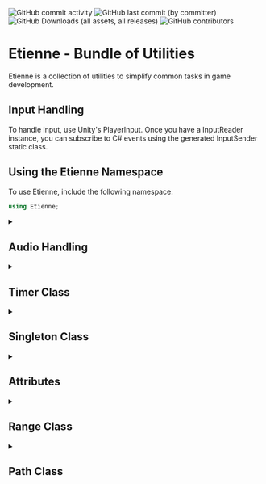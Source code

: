 <img alt="GitHub commit activity" src="https://img.shields.io/github/commit-activity/y/Omadel/Etienne?style=for-the-badge"> <img alt="GitHub last commit (by committer)" src="https://img.shields.io/github/last-commit/Omadel/Etienne?style=for-the-badge"> <img alt="GitHub Downloads (all assets, all releases)" src="https://img.shields.io/github/downloads/Omadel/Etienne/total?style=for-the-badge"> <img alt="GitHub contributors" src="https://img.shields.io/github/contributors/Omadel/Etienne?style=for-the-badge">



# Etienne - Bundle of Utilities

Etienne is a collection of utilities to simplify common tasks in game development.

## Input Handling

To handle input, use Unity's PlayerInput. Once you have a InputReader instance, you can subscribe to C# events using the generated InputSender static class.

## Using the Etienne Namespace

To use Etienne, include the following namespace:

```cs 
using Etienne;
```

<details><summary><h2>Audio Handling</h2></summary><ul>
  
Etienne provides the following audio utilities:

<details><summary><h2>Sound Class</h2></summary><ul>
  
The **Sound** class is a C# struct that represents a sound effect in Unity. It contains an **AudioClip** and a **SoundParameters** object that define the properties of the sound, such as volume, pitch, and spatialization.
    
<details><summary><h3>Properties</h3></summary><ul>
  
```cs
Clip
```
- An **AudioClip** object that contains the audio data for the sound effect.
```cs
Parameters
```
- A **SoundParameters** object that contains the properties of the sound effect. This can be set using either a **SoundParametersScriptableObject** or a **SoundParameters** object.
</ul></details>
  
<details><summary><h3>Constructors</h3></summary><ul>
  
```cs
new Sound(AudioClip clip = null)
```
- Constructs a Sound object with the given AudioClip and default parameters.
```cs
new Sound(AudioClip clip, SoundParametersScriptableObject parameters)
```
- Constructs a Sound object with the given AudioClip and SoundParametersScriptableObject.
```cs
new Sound(AudioClip clip, SoundParameters parameters)
```
- Constructs a Sound object with the given AudioClip and SoundParameters.
</ul></details>

<details><summary><h3>Methods</h3></summary><ul>

```cs
Play(Transform transform = null)
```
- Plays the sound effect using a pooled **AudioSource** component. If transform is provided, the audio will be spatialized at the given position and be attached to the **Transform**. Returns the **AudioSource** component that was used to play the sound.
```cs
Play(Vector3 position)
```
- Plays the sound effect at the given position using a pooled **AudioSource** component. Returns the **AudioSource** component that was used to play the sound.
```cs
PlayLooped(Transform transform = null)
```
- Plays the sound effect on loop using a pooled **AudioSource** component. If transform is provided, the audio will be spatialized at the given position and be attached to the **Transform**. Returns the **AudioSource** component that was used to play the sound.
```cs
PlayLooped(Vector3 position)
```
- Plays the sound effect on loop at the given position using a pooled **AudioSource** component. Returns the **AudioSource** component that was used to play the sound.
</ul>
</details>
    
<details open><summary><h3>Usage</h3></summary><ul>

To use the Sound class in your Unity project, you can create **Sound** field. You can then call one of the Play or PlayLooped methods to play the sound effect.
```cs
using UnityEngine;
using Etienne;

public class Example : MonoBehaviour
{
  public Sound soundEffect;

  void Start()
  {
    soundEffect.Play(transform)
  }
}

```
In the above example, the audioclip from `soundEffect` is played and attached to `transform`. The volume and pitch properties are set in the inspector.
</ul>
</details>
  
</ul></details>
- Audio Cue (random sound from a list of clips)
- Audio Pool

</ul></details>

<details>
	<summary><h2>Timer Class</h2></summary>
	<ul>
The Timer class provides a simple way to create a timer in Unity. It allows you to specify a duration and listen for updates and completion events. The Timer class uses a TimerManager to manage all active timers in the scene.

<details>
	<summary><h3>Constructors</h3></summary>
  
```cs
private Timer()
```
The constructor for the Timer class. It is private to ensure that only the TimerManager can create timers.
</br></br>
  
</details>
<details>
	<summary><h3>Fields</h3></summary>
  
```cs   
public bool IsPlaying
```  
A read-only boolean that indicates whether the timer is currently playing.
</br></br>
```cs   
public float Duration
```  
A read-only float that indicates the duration of the timer.
</br></br>
```cs   
public float Time
```  
A read-only float that indicates the current time of the timer.
</br></br>
</details>
<details>
	<summary><h3>Methods</h3></summary>
  
```cs   
public Timer OnUpdate(Action<float> onUpdate)
```  
Adds a listener for the update event of the timer. The listener is called with the current time of the timer as a float parameter.
</br></br>

```cs   
public void Restart()
```   
Restarts the timer from the beginning.
</br></br>

```cs   
public void Pause()
```   
Pauses the timer.
</br></br>

```cs   
public void Play()
```   
Resumes the timer if it was paused.
</br></br>

```cs   
public void SetDuration(float duration)
```   
Sets the duration of the timer.
</br></br>

```cs   
public Timer OnComplete(Action onComplete)
```   
Adds a listener for the completion event of the timer. The listener is called when the timer reaches its duration.
</br></br>

```cs   
public void Complete()
```   
Completes the timer and invokes the completion event.
</br></br>

```cs   
public void Kill()
```   
Stops the timer and removes it from the TimerManager. If the timer was set to enqueue when completed, it is added to the timer queue.
</br></br>

```cs   
public static Timer Create(float duration, bool enQueueWhenCompleted = true)
```   
Creates a new timer and sets its duration. If enQueueWhenCompleted is true, the timer is added to the timer queue when completed.
</br></br>

```cs   
public static Timer Start(float duration, bool enQueueWhenCompleted = true)
```   
Creates a new timer and starts it. If enQueueWhenCompleted is true, the timer is added to the timer queue when completed.
</br></br>

</details>
<details open>
	<summary><h3>Usage</h3></summary>
To create a new Timer object, use the Create or Start methods:

```cs
// create a timer and set its duration to 5 seconds
Timer myTimer = Timer.Create(5f);

// start a timer and set its duration to 3 seconds
Timer.Start(3f);
```
You can add listeners to the update and completion events:

```cs
myTimer.OnUpdate((time) => {
    // do something with the current time of the timer
});

myTimer.OnComplete(() => {
    // do something when the timer completes
});
```
You can control the timer with the Pause, Play, Restart, and Kill methods:

```cs
myTimer.Pause();
myTimer.Play();
myTimer.Restart();
myTimer.Kill();
```
You can also get information about the timer using the IsPlaying, Duration, and Time properties:

```cs
bool isPlaying = myTimer.IsPlaying;
float duration = myTimer.Duration;
float time = myTimer.Time;
```
</details>
</ul>
</details>
 
 
 
 
<details>
	<summary><h2>Singleton Class</h2></summary>
	<ul>
	
The Singleton class is an abstract class that provides a base implementation for creating singleton objects in Unity. A singleton is a design pattern that ensures that only one instance of a class can be created and accessed from anywhere in the code.

<details>
	<summary><h3>Constructors</h3></summary>

- **protected Singleton()** - The constructor for the Singleton class. It is protected to ensure that only derived classes can be instantiated.

</details>
	
<details>
	<summary><h3>Fields</h3></summary>

- **public static T Instance** - The public getter for the singleton instance. It returns the instance of the derived class that is created.
- **protected bool isPersistant = false;** - A serialized bool that determines whether the singleton object should persist between scene loads.

</details>
	
<details>
	<summary><h3>Methods</h3></summary>

- **protected virtual void Awake()** - A virtual method that is called when the singleton object is initialized. It sets the singleton instance variable to the current object and destroys any other instances that exist. If the isPersistant flag is set to true, the object is marked as DontDestroyOnLoad.
protected virtual void OnDestroy() - A virtual method that is called when the singleton object is destroyed. If the isPersistant flag is not set to true, the singleton instance variable is set to null.
- **public static void ResetInstance()** - A public method that sets the singleton instance variable to null.
- **public void DestroyInstance()** - A public method that destroys the singleton object and sets the singleton instance variable to null.

</details>
	
<details open>
	<summary><h3>Usage</h3></summary>
 
To create a singleton object, derive a class from the Singleton class and provide the derived class as the generic type parameter, like this:
```cs
public class MySingletonClass : Singleton<MySingletonClass> {
    // ...
}
```
Access the singleton instance from anywhere in the code using the Instance property, like this:
`MySingletonClass.Instance.DoSomething();`
To make the singleton object persist between scene loads, set the isPersistant flag to true in the inspector or in code.
	
</details>
</ul></details>






<details>
	<summary><h2>Attributes</h2></summary>
	<ul>
 
### Requirement
Use the **[Requirement(typeof(Type))]** attribute to enforce a requirement for a specific **Component**. This attribute can be used on classes that inherit from MonoBehaviourWithRequirement.
If the requirement is not met, a warning message will be displayed in the inspector.
### CurveCursor
Use the **[CurveCursor(nameof(property))]** attribute to display a red cursor for an **AnimationCurve** property, the parameter property is the float controlling the cursor.
### EnumToggleButtons
Use the **[EnumToggleButtons]** attribute to display an enum as a set of toggle buttons. By default, this attribute will show the label, use **[EnumToggleButtons(true)]** to hide it.
### HideIf
Use the **[HideIf(nameof(property), value)]** attribute to hide a field if the specified property equals the specified value. This attribute can be used with enum and bool properties.
### ShowIf
Use the **[ShowIf(nameof(property), value)]** attribute to show a field if the specified property equals the specified value. This attribute can be used with enum and bool properties.
### PreviewSprite
Use the **[PreviewSprite]** attribute to display a sprite preview for a Sprite property.
### MinMaxRange
Use the **[MinMaxRange(min, max)]** attribute to limit a Range property to a specified minimum and maximum value.
### RangeLabelled
Use the **[RangeLabelled(min, max, labelMin, labelMax)]** attribute to display a labelled range slider for a float property.
### ReadOnly
Use the **[ReadOnly]** attribute to make a property read-only in the inspector.
	</ul>
</details>
  
<details>
	<summary><h2>Range Class</h2></summary>
	<ul>
 
The **Range** class represents a range with a minimum and a maximum value. It is a struct, which means it is a value type and is copied when passed around rather than being referenced.

<details>
	<summary><h3>Constructors</h3></summary>
  
- **Range(Range range)** - Creates a new **Range** object with the same minimum and maximum values as the provided Range.
- **Range(float max)** - Creates a new **Range** object with a minimum value of 0 and the provided maximum value.
- **Range(float min, float max)** - Creates a new **Range** object with the provided minimum and maximum values.
  
</details>

<details>
	<summary><h3>Fields</h3></summary>
   
- **public float Min** - The minimum value of the range.
- **public float Max** - The maximum value of the range.
</details>

<details>
	<summary><h3>Properties</h3></summary>
    
- **public static Range One** - A shorthand property for creating a **Range** object with minimum 0 and maximum 1.
- **public static Range Hundred** - A shorthand property for creating a **Range** object with minimum 0 and maximum 100.
</details>

<details>
	<summary><h3>Methods</h3></summary>
     
- **public bool Contains(float value)** - Returns true if the provided value is contained within the range.
- **public float Lerp(float value)** - Linearly interpolates between the minimum and maximum values of the range by the provided interpolation value.
- **public float Normalize(float value)** - Normalizes the provided value using the ratio between the minimum and maximum values of the range, resulting in a float between 0 and 1.
- **public float Clamp(float value)** - Clamps the provided value between the minimum and maximum values of the range. If the value is within the range, it is returned as is. Otherwise, if it is below the range, the minimum value is returned. If it is above the range, the maximum value is returned. If the provided value is not within the range, an exception is thrown.
- **public override string ToString()** - Returns a string representation of the range, with the minimum and maximum values formatted to two decimal places.
- **public string ToString(string format, IFormatProvider formatProvider = null)** - Returns a string representation of the range, with the minimum and maximum values formatted using the provided format and format provider.
</details>

<details>
	<summary><h3>IFormattable Implementation</h3></summary>
      
- **public string ToString(string format, IFormatProvider formatProvider = null)** - Returns a string representation of the range, with the minimum and maximum values formatted using the provided format and format provider.
</details>
 
<details>
	<summary><h2>MinMaxRangeAttribute Class</h2></summary><ul>
 
The **MinMaxRangeAttribute** class is an attribute that can be applied to fields in Unity scripts to indicate that they should be displayed as a range slider in the inspector. The range slider will have a minimum and maximum value based on the values provided to the attribute.

<details>
	<summary><h3>Constructors</h3></summary>
 
- **MinMaxRangeAttribute(float min, float max)** - Creates a new **MinMaxRangeAttribute** object with the provided minimum and maximum values.
</details>

<details>
	<summary><h3>Fields</h3></summary>
 
- **public readonly Range Range** - The range object that represents the minimum and maximum values of the range slider. This is initialized with the values provided to the constructor.
</details>

</ul></details>

<details open>
	<summary><h3>Usage</h3></summary>
 
- To use the **MinMaxRangeAttribute**, apply it to a field in a Unity script with two float values, such as:
 
```cs
using Etienne;
public class ExampleScript : MonoBehaviour {
	[MinMaxRange(0f, 10f)] public Etienne.Range speedRange;
}
```
 
This will display the **speedRange** field in the inspector as a range slider with a minimum value of 0 and a maximum value of 10.
</details>
</details>
  
<details>
	<summary><h2>Path Class</h2></summary>
	<ul>
	
This is a C# Unity class named Path that provides functionality for generating a Catmull-Rom interpolated path from a set of control points. The path can be accessed in both local and world space.

<details>
	<summary><h2>Public Properties</h2></summary>
	<ul>
		
- **WaypointCount** : **int** - returns the number of waypoints in the path.
- **CatmullWaypoints** : **Vector3[]** - returns an array of Vector3 points that represent the Catmull-Rom interpolated path.
- **WorldWaypoints** : **Vector3[]** - returns an array of Vector3 points that represent the waypoints in world space.
- **LocalWaypoints** : **Vector3[]** - returns an array of Vector3 points that represent the waypoints in local space.
	</ul>	
</details>

<details>
	<summary><h2>Public Methods</h2></summary>
	<ul>
		
- **GenerateCatmullRom(Vector3[] controlPoints, int resolution)** : **int** - A static method that generates a Catmull-Rom interpolated Vector3 array based on the control points and resolution.
	</ul>	
</details>

<details>
	<summary><h2>Serialized Fields</h2></summary>
	<ul>
		
- **resolution** : **int** - the number of points to interpolate between each pair of control points.
- **waypoints** : **Vector3[]** - an array of Vector3 points that represent the control points for the path.
	</ul>	
</details>

<details>
	<summary><h2>Private Methods</h2></summary>
	<ul>
		
- **CatmullRom(Vector3 p0, Vector3 p1, Vector3 p2, Vector3 p3, float t)** : **Vector3** - A static method that calculates the Catmull-Rom interpolation for a given set of control points and t value.
	</ul>	
</details>

</details>
</ul>
</details>

